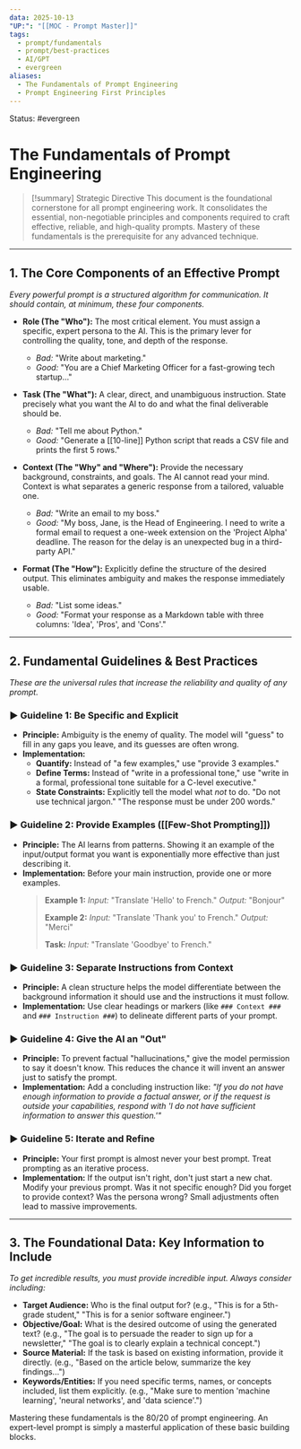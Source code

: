 ```yaml
---
data: 2025-10-13
"UP:": "[[MOC - Prompt Master]]"
tags:
  - prompt/fundamentals
  - prompt/best-practices
  - AI/GPT
  - evergreen
aliases:
  - The Fundamentals of Prompt Engineering
  - Prompt Engineering First Principles
---
```

Status: #evergreen

# The Fundamentals of Prompt Engineering

> [!summary] Strategic Directive
> This document is the foundational cornerstone for all prompt engineering work. It consolidates the essential, non-negotiable principles and components required to craft effective, reliable, and high-quality prompts. Mastery of these fundamentals is the prerequisite for any advanced technique.

---

## 1. The Core Components of an Effective Prompt
*Every powerful prompt is a structured algorithm for communication. It should contain, at minimum, these four components.*

- **Role (The "Who"):** The most critical element. You must assign a specific, expert persona to the AI. This is the primary lever for controlling the quality, tone, and depth of the response.
    - *Bad:* "Write about marketing."
    - *Good:* "You are a Chief Marketing Officer for a fast-growing tech startup..."

- **Task (The "What"):** A clear, direct, and unambiguous instruction. State precisely what you want the AI to do and what the final deliverable should be.
    - *Bad:* "Tell me about Python."
    - *Good:* "Generate a [[10-line]] Python script that reads a CSV file and prints the first 5 rows."

- **Context (The "Why" and "Where"):** Provide the necessary background, constraints, and goals. The AI cannot read your mind. Context is what separates a generic response from a tailored, valuable one.
    - *Bad:* "Write an email to my boss."
    - *Good:* "My boss, Jane, is the Head of Engineering. I need to write a formal email to request a one-week extension on the 'Project Alpha' deadline. The reason for the delay is an unexpected bug in a third-party API."

- **Format (The "How"):** Explicitly define the structure of the desired output. This eliminates ambiguity and makes the response immediately usable.
    - *Bad:* "List some ideas."
    - *Good:* "Format your response as a Markdown table with three columns: 'Idea', 'Pros', and 'Cons'."

---

## 2. Fundamental Guidelines & Best Practices
*These are the universal rules that increase the reliability and quality of any prompt.*

### ► Guideline 1: Be Specific and Explicit
- **Principle:** Ambiguity is the enemy of quality. The model will "guess" to fill in any gaps you leave, and its guesses are often wrong.
- **Implementation:**
    - **Quantify:** Instead of "a few examples," use "provide 3 examples."
    - **Define Terms:** Instead of "write in a professional tone," use "write in a formal, professional tone suitable for a C-level executive."
    - **State Constraints:** Explicitly tell the model what *not* to do. "Do not use technical jargon." "The response must be under 200 words."

### ► Guideline 2: Provide Examples ([[Few-Shot Prompting]])
- **Principle:** The AI learns from patterns. Showing it an example of the input/output format you want is exponentially more effective than just describing it.
- **Implementation:** Before your main instruction, provide one or more examples.
    > **Example 1:**
    > *Input:* "Translate 'Hello' to French."
    > *Output:* "Bonjour"
    >
    > **Example 2:**
    > *Input:* "Translate 'Thank you' to French."
    > *Output:* "Merci"
    >
    > **Task:**
    > *Input:* "Translate 'Goodbye' to French."

### ► Guideline 3: Separate Instructions from Context
- **Principle:** A clean structure helps the model differentiate between the background information it should use and the instructions it must follow.
- **Implementation:** Use clear headings or markers (like `### Context ###` and `### Instruction ###`) to delineate different parts of your prompt.

### ► Guideline 4: Give the AI an "Out"
- **Principle:** To prevent factual "hallucinations," give the model permission to say it doesn't know. This reduces the chance it will invent an answer just to satisfy the prompt.
- **Implementation:** Add a concluding instruction like: *"If you do not have enough information to provide a factual answer, or if the request is outside your capabilities, respond with 'I do not have sufficient information to answer this question.'"*

### ► Guideline 5: Iterate and Refine
- **Principle:** Your first prompt is almost never your best prompt. Treat prompting as an iterative process.
- **Implementation:** If the output isn't right, don't just start a new chat. Modify your previous prompt. Was it not specific enough? Did you forget to provide context? Was the persona wrong? Small adjustments often lead to massive improvements.

---

## 3. The Foundational Data: Key Information to Include
*To get incredible results, you must provide incredible input. Always consider including:*

- **Target Audience:** Who is the final output for? (e.g., "This is for a 5th-grade student," "This is for a senior software engineer.")
- **Objective/Goal:** What is the desired outcome of using the generated text? (e.g., "The goal is to persuade the reader to sign up for a newsletter," "The goal is to clearly explain a technical concept.")
- **Source Material:** If the task is based on existing information, provide it directly. (e.g., "Based on the article below, summarize the key findings...")
- **Keywords/Entities:** If you need specific terms, names, or concepts included, list them explicitly. (e.g., "Make sure to mention 'machine learning', 'neural networks', and 'data science'.")

Mastering these fundamentals is the 80/20 of prompt engineering. An expert-level prompt is simply a masterful application of these basic building blocks.

